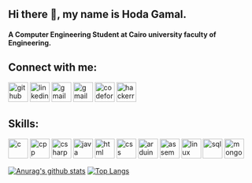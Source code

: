 ## Hi there 👋, my name is Hoda Gamal.
#### A Computer Engineering Student at Cairo university faculty of Engineering.

## Connect with me:
[<img src='https://user-images.githubusercontent.com/77369927/177386396-f22229e0-b703-4fcd-92ad-5b7a7ca3d4b3.png' alt='github' height='40'>](https://github.com/Hoda233)
[<img src='https://user-images.githubusercontent.com/77369927/177397473-368c77a0-6567-4276-ae9b-d7aeac83636e.png' alt='linkedin' height='40'>](https://www.linkedin.com/in/hoda-gamal-hamouda-ismail-a0170a242/)
[<img src='https://user-images.githubusercontent.com/77369927/177392204-55d2e5b9-9306-45aa-a433-a9bd1e74dcec.png' alt='gmail' height='40'>](mailto:hodagamal805@gmail.com)
[<img src='https://user-images.githubusercontent.com/77369927/177392204-55d2e5b9-9306-45aa-a433-a9bd1e74dcec.png' alt='gmail' height='40'>](mailto:hoda.ismail00@eng-st.cu.edu.eg)
[<img src='https://user-images.githubusercontent.com/77369927/177392513-fccf91ba-8a85-425e-bf2a-3237b5eb399d.png' alt='codeforces' height='40'>](https://codeforces.com/profile/hoda.ismail00)
[<img src='https://user-images.githubusercontent.com/77369927/177393220-070d6fba-1ac7-4481-9441-a06670f097bc.png' alt='hackerrank' height='40'>](https://www.hackerrank.com/hoda_ismail00?hr_r=1)


## Skills:
[<img src='https://user-images.githubusercontent.com/77369927/177399475-76d2d57a-9d0a-4d69-a15c-0e0f8d869c7f.png' alt='c' height='40'>](https://www.cprogramming.com/)
[<img src='https://user-images.githubusercontent.com/77369927/177403816-df7283db-2256-4870-9210-e78123c02def.png' alt='cpp' height='40'>](https://www.w3schools.com/cpp/)
[<img src='https://user-images.githubusercontent.com/77369927/177403978-53bc1c82-5bd9-48e2-ba08-50e33c032502.png' alt='csharp' height='40'>](https://www.w3schools.com/cs/index.php)
[<img src='https://user-images.githubusercontent.com/77369927/177409957-25e7c973-4dbd-43c1-825a-8fa990a33e99.png' alt='java' height='40'>](https://www.java.com/en/)
[<img src='https://user-images.githubusercontent.com/77369927/177410168-c2f52978-5a06-40e9-a6cb-829fb713cd0c.png' alt='html' height='40'>](https://www.w3schools.com/html/default.asp)
[<img src='https://user-images.githubusercontent.com/77369927/177410178-d5c820a4-1caa-4958-abbd-90f7c2aa388d.png' alt='css' height='40'>](https://www.w3schools.com/css/)
[<img src='https://user-images.githubusercontent.com/77369927/177411174-e881cfa8-b69b-474d-8878-f3a3dd10f00c.png' alt='arduino' height='40'>](https://www.arduino.cc/)
[<img src='https://user-images.githubusercontent.com/77369927/177411176-275c7dbb-2bbf-4ffd-8427-8f57480bbeac.png' alt='assembly' height='40'>](https://www.cs.virginia.edu/~evans/cs216/guides/x86.html)
[<img src='https://user-images.githubusercontent.com/77369927/177411179-e03cf177-6008-4670-b088-432b27c94a55.png' alt='linux' height='40'>](https://www.linux.org/)
[<img src='https://user-images.githubusercontent.com/77369927/177412672-b9ee562a-a3b5-47d5-aeba-ff3a5c725646.png' alt='sql' height='40'>](https://www.w3schools.com/sql/)
[<img src='https://user-images.githubusercontent.com/77369927/177411180-71b9fc16-2489-49f0-9259-16cebd1e6510.png' alt='mongodb' height='40'>](https://www.mongodb.com/
)


[![Anurag's github stats](https://github-readme-stats.vercel.app/api?username=Hoda233&count_private=true&show_icons=true&theme=radical)](https://github.com/anuraghazra/github-readme-stats)
[![Top Langs](https://github-readme-stats.vercel.app/api/top-langs/?username=Hoda233&show_icons=true&theme=radical&layout=compact)](https://github.com/anuraghazra/github-readme-stats)


<!--


**Hoda233/Hoda233** is a ✨ _special_ ✨ repository because its `README.md` (this file) appears on your GitHub profile.

Here are some ideas to get you started:

- 🔭 I’m currently working on ...
- 🌱 I’m currently learning ...
- 👯 I’m looking to collaborate on ...
- 🤔 I’m looking for help with ...
- 💬 Ask me about ...
- 📫 How to reach me: ...
- 😄 Pronouns: ...
- ⚡ Fun fact: ...
-->
